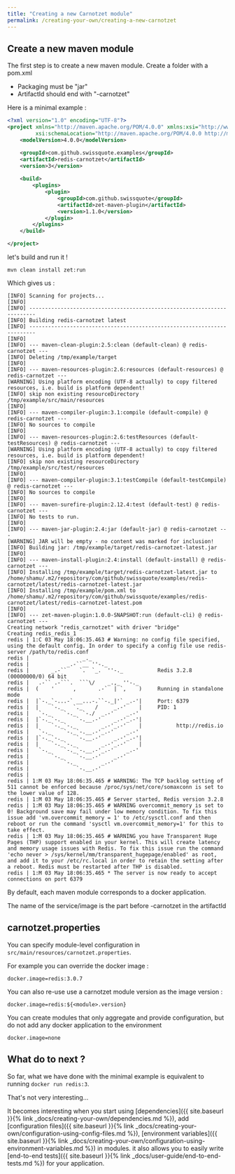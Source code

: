 ```yaml
---
title: "Creating a new Carnotzet module"
permalink: /creating-your-own/creating-a-new-carnotzet
---
```


## Create a new maven module

The first step is to create a new maven module. Create a folder with a pom.xml

- Packaging must be "jar"
- ArtifactId should end with "-carnotzet"

Here is a minimal example :
```xml
<?xml version="1.0" encoding="UTF-8"?>
<project xmlns="http://maven.apache.org/POM/4.0.0" xmlns:xsi="http://www.w3.org/2001/XMLSchema-instance"
         xsi:schemaLocation="http://maven.apache.org/POM/4.0.0 http://maven.apache.org/xsd/maven-4.0.0.xsd">
    <modelVersion>4.0.0</modelVersion>

    <groupId>com.github.swissquote.examples</groupId>
    <artifactId>redis-carnotzet</artifactId>
    <version>3</version>
    
    <build>
        <plugins>
            <plugin>
                <groupId>com.github.swissquote</groupId>
                <artifactId>zet-maven-plugin</artifactId>
                <version>1.1.0</version>
            </plugin>
        </plugins>
    </build>

</project>
```

let's build and run it !
```
mvn clean install zet:run
```

Which gives us :
```
[INFO] Scanning for projects...
[INFO] 
[INFO] ------------------------------------------------------------------------
[INFO] Building redis-carnotzet latest
[INFO] ------------------------------------------------------------------------
[INFO] 
[INFO] --- maven-clean-plugin:2.5:clean (default-clean) @ redis-carnotzet ---
[INFO] Deleting /tmp/example/target
[INFO] 
[INFO] --- maven-resources-plugin:2.6:resources (default-resources) @ redis-carnotzet ---
[WARNING] Using platform encoding (UTF-8 actually) to copy filtered resources, i.e. build is platform dependent!
[INFO] skip non existing resourceDirectory /tmp/example/src/main/resources
[INFO] 
[INFO] --- maven-compiler-plugin:3.1:compile (default-compile) @ redis-carnotzet ---
[INFO] No sources to compile
[INFO] 
[INFO] --- maven-resources-plugin:2.6:testResources (default-testResources) @ redis-carnotzet ---
[WARNING] Using platform encoding (UTF-8 actually) to copy filtered resources, i.e. build is platform dependent!
[INFO] skip non existing resourceDirectory /tmp/example/src/test/resources
[INFO] 
[INFO] --- maven-compiler-plugin:3.1:testCompile (default-testCompile) @ redis-carnotzet ---
[INFO] No sources to compile
[INFO] 
[INFO] --- maven-surefire-plugin:2.12.4:test (default-test) @ redis-carnotzet ---
[INFO] No tests to run.
[INFO] 
[INFO] --- maven-jar-plugin:2.4:jar (default-jar) @ redis-carnotzet ---
[WARNING] JAR will be empty - no content was marked for inclusion!
[INFO] Building jar: /tmp/example/target/redis-carnotzet-latest.jar
[INFO] 
[INFO] --- maven-install-plugin:2.4:install (default-install) @ redis-carnotzet ---
[INFO] Installing /tmp/example/target/redis-carnotzet-latest.jar to /home/shamu/.m2/repository/com/github/swissquote/examples/redis-carnotzet/latest/redis-carnotzet-latest.jar
[INFO] Installing /tmp/example/pom.xml to /home/shamu/.m2/repository/com/github/swissquote/examples/redis-carnotzet/latest/redis-carnotzet-latest.pom
[INFO] 
[INFO] --- zet-maven-plugin:1.0.0-SNAPSHOT:run (default-cli) @ redis-carnotzet ---
Creating network "redis_carnotzet" with driver "bridge"
Creating redis_redis_1
redis | 1:C 03 May 18:06:35.463 # Warning: no config file specified, using the default config. In order to specify a config file use redis-server /path/to/redis.conf
redis |                 _._                                                  
redis |            _.-``__ ''-._                                             
redis |       _.-``    `.  `_.  ''-._           Redis 3.2.8 (00000000/0) 64 bit
redis |   .-`` .-```.  ```\/    _.,_ ''-._                                   
redis |  (    '      ,       .-`  | `,    )     Running in standalone mode
redis |  |`-._`-...-` __...-.``-._|'` _.-'|     Port: 6379
redis |  |    `-._   `._    /     _.-'    |     PID: 1
redis |   `-._    `-._  `-./  _.-'    _.-'                                   
redis |  |`-._`-._    `-.__.-'    _.-'_.-'|                                  
redis |  |    `-._`-._        _.-'_.-'    |           http://redis.io        
redis |   `-._    `-._`-.__.-'_.-'    _.-'                                   
redis |  |`-._`-._    `-.__.-'    _.-'_.-'|                                  
redis |  |    `-._`-._        _.-'_.-'    |                                  
redis |   `-._    `-._`-.__.-'_.-'    _.-'                                   
redis |       `-._    `-.__.-'    _.-'                                       
redis |           `-._        _.-'                                           
redis |               `-.__.-'                                               
redis | 
redis | 1:M 03 May 18:06:35.465 # WARNING: The TCP backlog setting of 511 cannot be enforced because /proc/sys/net/core/somaxconn is set to the lower value of 128.
redis | 1:M 03 May 18:06:35.465 # Server started, Redis version 3.2.8
redis | 1:M 03 May 18:06:35.465 # WARNING overcommit_memory is set to 0! Background save may fail under low memory condition. To fix this issue add 'vm.overcommit_memory = 1' to /etc/sysctl.conf and then reboot or run the command 'sysctl vm.overcommit_memory=1' for this to take effect.
redis | 1:M 03 May 18:06:35.465 # WARNING you have Transparent Huge Pages (THP) support enabled in your kernel. This will create latency and memory usage issues with Redis. To fix this issue run the command 'echo never > /sys/kernel/mm/transparent_hugepage/enabled' as root, and add it to your /etc/rc.local in order to retain the setting after a reboot. Redis must be restarted after THP is disabled.
redis | 1:M 03 May 18:06:35.465 * The server is now ready to accept connections on port 6379

```

By default, each maven module corresponds to a docker application.

The name of the service/image is the part before -carnotzet in the artifactId


## carnotzet.properties

You can specify module-level configuration in `src/main/resources/carnotzet.properties`.

For example you can override the docker image :
```properties
docker.image=redis:3.0.7
```
You can also re-use use a carnotzet module version as the image version :
```properties
docker.image=redis:${<module>.version}
```
You can create modules that only aggregate and provide configuration, but do not add any docker application to the environment
```properties
docker.image=none
```

## What do to next ?

So far, what we have done with the minimal example is equivalent to running `docker run redis:3`. 

That's not very interesting...

It becomes interesting when you start using [dependencies]({{ site.baseurl }}{% link _docs/creating-your-own/dependencies.md %}), 
add [configuration files]({{ site.baseurl }}{% link _docs/creating-your-own/configuration-using-config-files.md %}), 
[environment variables]({{ site.baseurl }}{% link _docs/creating-your-own/configuration-using-environment-variables.md %}) in modules.
it also allows you to easily write [end-to-end tests]({{ site.baseurl }}{% link _docs/user-guide/end-to-end-tests.md %}) for your application.
